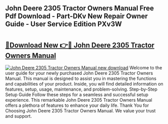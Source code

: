 ## John Deere 2305 Tractor Owners Manual Free Pdf Download - Part-DKv New Repair Owner Guide - User Service Edition PXv3W

# <h2><a href="http://bc8896.oget.top/?id=John+Deere+2305+Tractor+Owners+Manual">🔗Download New 👉🔴 John Deere 2305 Tractor Owners Manual</a></h2>

[![John Deere 2305 Tractor Owners Manual new download](https://i.imgur.com/5g1atiW.png)](http://bc8896.oget.top/?id=John+Deere+2305+Tractor+Owners+Manual)
Welcome to the user guide for your newly purchased John Deere 2305 Tractor Owners Manual. This manual is designed to assist you in mastering the functions and capabilities of your product. Inside, you will find detailed information on features, setup, usage, maintenance, and problem-solving. Step-by-Step Setup Guide Follow these steps for a seamless and successful setup experience. This remarkable John Deere 2305 Tractor Owners Manual offers a plethora of features to enhance your daily life. Thank You for Choosing John Deere 2305 Tractor Owners Manual. We value your trust and support.
